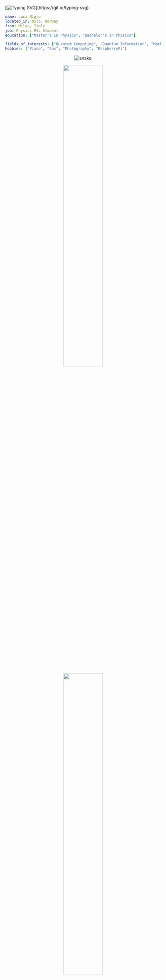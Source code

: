 [![Typing SVG](https://readme-typing-svg.demolab.com/?lines=C+i+a+o+!;H+e+l+l+o+!;H+o+l+a+!;B+o+n+j+o+u+r+!;G+u+t+e+n++T+a+g+!;n+ǐ+n++h+ǎ+o+!)](https://git.io/typing-svg)

```yaml
name: Luca Nigro
located_in: Oslo, Norway
from: Milan, Italy
job: Physics MSc Student
education: ["Master's in Physics", "Bachelor's in Physics"]

fields_of_interests: ["Quantum Computing", "Quantum Information", "Machine Learning", "Deep Learning", "Quantum Optics"]
hobbies: ["Piano", "Sax", "Photography", "RaspberryPi"]
```

<p align="center">
  <img src="https://github.com/akshitagupta15june/akshitagupta15june/blob/output/github-contribution-grid-snake.svg" alt="snake"></center>
  
</p>
<p align="center">
<img align="center" width="50%" src="https://github-readme-stats.vercel.app/api?username=ngrlcu&show_icons=true&theme=dark" />
<p/>
<p align="center">
<img align="center" width="50%" src="https://github-readme-stats.vercel.app/api/top-langs/?username=ngrlcu&layout=compact&theme=dark" />
</p>

<p align="center">
<br/>
<a href="https://www.linkedin.com/in/luca-nigro-3168a41aa/">
  <img alt="ngrlcu's LinkdeIN" width="50px" src="https://user-images.githubusercontent.com/79975678/200140131-85d824b0-be17-4fae-90bc-da1640d33633.png" />
</a>
<a href="https://www.instagram.com/luca_nigro_ph/">
  <img alt="ngrlcu's Instagram" width="50px" src="https://user-images.githubusercontent.com/79975678/200139644-9c0b449f-d3fe-4aac-a986-94f62120b53e.png" />
</a>
<a href="https://open.spotify.com/user/31mumumxlwwwb42k4ho6ghygf6ve">
  <img alt="ngrlcu's Spotify" width="50px" src="https://user-images.githubusercontent.com/79975678/200140193-521929e6-de92-4c93-9abe-efa63bbd8bb9.png" />
</a>
</p>
